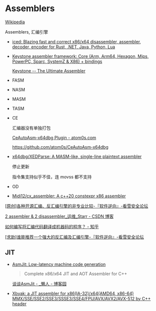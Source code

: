 # Assemblers
[Wikipedia](https://en.wikipedia.org/wiki/Assembly_language#Assembler)

Assemblers, 汇编引擎

- [iced: Blazing fast and correct x86/x64 disassembler, assembler, decoder, encoder for Rust, .NET, Java, Python, Lua](https://github.com/icedland/iced)

- [Keystone assembler framework: Core (Arm, Arm64, Hexagon, Mips, PowerPC, Sparc, SystemZ & X86) + bindings](https://github.com/keystone-engine/keystone)

  [Keystone -- The Ultimate Assembler](http://www.keystone-engine.org/)

- FASM
- NASM
- MASM
- TASM
- CE

  汇编器没有单独打包

  [CeAutoAsm-x64dbg Plugin - atom0s.com](http://atom0s.com/forums/viewtopic.php?f=2&t=206&sid=94b23e2b89491cd398abf57e098c110f)

  https://github.com/atom0s/CeAutoAsm-x64dbg

- [x64dbg/XEDParse: A MASM-like, single-line plaintext assembler](https://github.com/x64dbg/XEDParse)

  停止更新

  指令集支持似乎不佳，连 movss 都不支持
- OD
- [Midi12/cx\_assembler: A c++20 constexpr x86 assembler](https://github.com/Midi12/cx_assembler)

[\[原创\]各种开源汇编、反汇编引擎的非专业比较-『软件逆向』-看雪安全论坛](https://bbs.pediy.com/thread-205590.htm)

[2 assembler & 2 disassembler\_运维\_Starr - CSDN 博客](https://blog.csdn.net/Ga4ra/article/details/101533322)

[如何编写将汇编代码翻译成机器码的程序？ - 知乎](https://www.zhihu.com/question/26659135)

[\[求助\]谁能推荐一个强大的反汇编及汇编引擎-『软件逆向』-看雪安全论坛](https://bbs.pediy.com/thread-149956.htm)

## JIT
- [AsmJit: Low-latency machine code generation](https://github.com/asmjit/asmjit)

  > Complete x86/x64 JIT and AOT Assembler for C++

  [谈谈AsmJit - \_懒人 - 博客园](https://www.cnblogs.com/lanrenxinxin/p/5021641.html)

- [Xbyak: a JIT assembler for x86(IA-32)/x64(AMD64, x86-64) MMX/SSE/SSE2/SSE3/SSSE3/SSE4/FPU/AVX/AVX2/AVX-512 by C++ header](https://github.com/herumi/xbyak)
